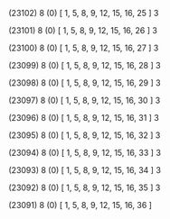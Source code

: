 (23102) 8 (0) [ 1, 5, 8, 9, 12, 15, 16, 25 ] 3 


(23101) 8 (0) [ 1, 5, 8, 9, 12, 15, 16, 26 ] 3 


(23100) 8 (0) [ 1, 5, 8, 9, 12, 15, 16, 27 ] 3 


(23099) 8 (0) [ 1, 5, 8, 9, 12, 15, 16, 28 ] 3 


(23098) 8 (0) [ 1, 5, 8, 9, 12, 15, 16, 29 ] 3 


(23097) 8 (0) [ 1, 5, 8, 9, 12, 15, 16, 30 ] 3 


(23096) 8 (0) [ 1, 5, 8, 9, 12, 15, 16, 31 ] 3 


(23095) 8 (0) [ 1, 5, 8, 9, 12, 15, 16, 32 ] 3 


(23094) 8 (0) [ 1, 5, 8, 9, 12, 15, 16, 33 ] 3 


(23093) 8 (0) [ 1, 5, 8, 9, 12, 15, 16, 34 ] 3 


(23092) 8 (0) [ 1, 5, 8, 9, 12, 15, 16, 35 ] 3 


(23091) 8 (0) [ 1, 5, 8, 9, 12, 15, 16, 36 ]  

